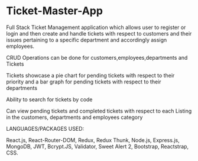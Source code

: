 # Ticket-Master-App
Full Stack Ticket Management application which allows user to register or login and then create and handle tickets with respect to customers and their issues pertaining to a specific department and accordingly assign employees.

CRUD Operations can be done for customers,employees,departments and Tickets

Tickets showcase a pie chart for pending tickets with respect to their priority and a bar graph for pending tickets with respect to their departments

Ability to search for tickets by code

Can view pending tickets and completed tickets with respect to each Listing in the customers, departments and employees category


LANGUAGES/PACKAGES USED: 

React.js, React-Router-DOM, Redux, Redux Thunk, Node.js, 
Express.js, MongoDB, 
JWT, Bcrypt.JS, Validator, 
Sweet Alert 2, Bootstrap, 
Reactstrap, CSS.
